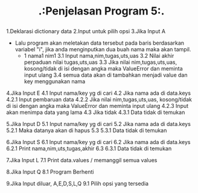 # <p align="center">.:Penjelasan Program 5:.</p>

1.Deklarasi dictionary data
2.Input untuk pilih opsi
3.Jika Input A
* Lalu program akan meletakan data tersebut pada baris berdasarkan variabel "i", jika anda menginputkan dua buah nama maka akan tampil.
     * 1 nama1 nim1
	3.1 Input nama,nim,tugas,uts,uas
	3.2 Nilai akhir perpaduan nilai tugas,uts,uas
	3.3 Jika nilai nim,tugas,uts,uas, kosong/tidak di isi dengan angka maka ValueError dan meminta input ulang
	3.4 semua data akan di tambahkan menjadi value dan key menggunakan nama
	
4.Jika Input E
	4.1 Input nama/key yg di cari
	4.2 Jika nama ada di data.keys
		4.2.1 Input pembaruan data
		4.2.2 Jika nilai nim,tugas,uts,uas, kosong/tidak di isi dengan angka maka ValueError dan meminta input ulang
		4.2.3 Input akan menimpa data yang lama
	4.3 Jika tidak
		4.3.1 Data tidak di temukan
		
5.Jika Input D
	5.1 Input nama/key yg di cari
	5.2 Jika nama ada di data.keys
		5.2.1 Maka datanya akan di hapus
	5.3
		5.3.1 Data tidak di temukan
		
6.Jika Input S
	6.1 Input nama/key yg di cari
	6.2 Jika nama ada di data.keys
		6.2.1 Print nama,nim,uts,tugas,akhir
	6.3
		6.3.1 Data tidak di temukan

7.Jika Input L
	7.1 Print data.values / memanggil semua values
	
8.Jika Input Q
	8.1 Program Berhenti

9.Jika Input diluar, A,E,D,S,L,Q
	9.1 Pilih opsi yang tersedia
